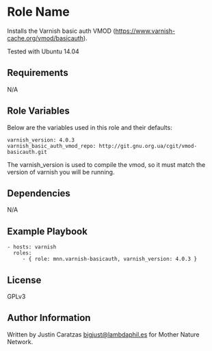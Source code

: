 Role Name
=========

Installs the Varnish basic auth VMOD
(https://www.varnish-cache.org/vmod/basicauth).

Tested with Ubuntu 14.04

Requirements
------------

N/A

Role Variables
--------------

Below are the variables used in this role and their defaults:

    varnish_version: 4.0.3
    varnish_basic_auth_vmod_repo: http://git.gnu.org.ua/cgit/vmod-basicauth.git

The varnish_version is used to compile the vmod, so it must match the
version of varnish you will be running.

Dependencies
------------

N/A

Example Playbook
----------------

    - hosts: varnish
      roles:
         - { role: mnn.varnish-basicauth, varnish_version: 4.0.3 }

License
-------

GPLv3

Author Information
------------------

Written by Justin Caratzas <bigjust@lambdaphil.es> for Mother Nature Network.
